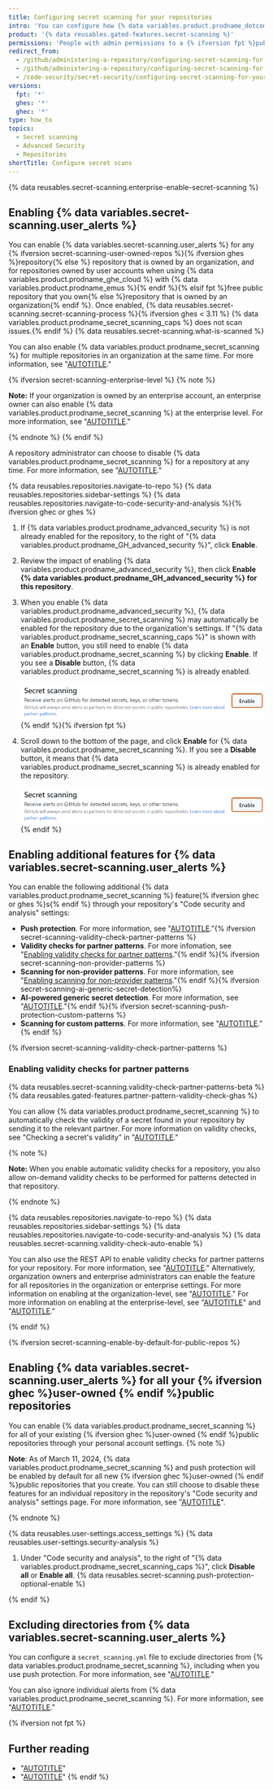 ```yaml
---
title: Configuring secret scanning for your repositories
intro: 'You can configure how {% data variables.product.prodname_dotcom %} scans your repositories for leaked secrets and generates alerts.'
product: '{% data reusables.gated-features.secret-scanning %}'
permissions: 'People with admin permissions to a {% ifversion fpt %}public {% endif %}repository can enable {% data variables.product.prodname_secret_scanning %} for the repository.'
redirect_from:
  - /github/administering-a-repository/configuring-secret-scanning-for-private-repositories
  - /github/administering-a-repository/configuring-secret-scanning-for-your-repositories
  - /code-security/secret-security/configuring-secret-scanning-for-your-repositories
versions:
  fpt: '*'
  ghes: '*'
  ghec: '*'
type: how_to
topics:
  - Secret scanning
  - Advanced Security
  - Repositories
shortTitle: Configure secret scans
---
```


{% data reusables.secret-scanning.enterprise-enable-secret-scanning %}

## Enabling {% data variables.secret-scanning.user_alerts %}

You can enable {% data variables.secret-scanning.user_alerts %} for any {% ifversion secret-scanning-user-owned-repos %}{% ifversion ghes %}repository{% else %} repository that is owned by an organization, and for repositories owned by user accounts when using {% data variables.product.prodname_ghe_cloud %} with {% data variables.product.prodname_emus %}{% endif %}{% elsif fpt %}free public repository that you own{% else %}repository that is owned by an organization{% endif %}. Once enabled, {% data reusables.secret-scanning.secret-scanning-process %}{% ifversion ghes < 3.11 %} {% data variables.product.prodname_secret_scanning_caps %} does not scan issues.{% endif %} {% data reusables.secret-scanning.what-is-scanned %}

You can also enable {% data variables.product.prodname_secret_scanning %} for multiple repositories in an organization at the same time. For more information, see "[AUTOTITLE](/code-security/getting-started/securing-your-organization)."

{% ifversion secret-scanning-enterprise-level %}
{% note %}

**Note:** If your organization is owned by an enterprise account, an enterprise owner can also enable {% data variables.product.prodname_secret_scanning %} at the enterprise level. For more information, see "[AUTOTITLE](/admin/code-security/managing-github-advanced-security-for-your-enterprise/managing-github-advanced-security-features-for-your-enterprise)."

{% endnote %}
{% endif %}

A repository administrator can choose to disable {% data variables.product.prodname_secret_scanning %} for a repository at any time. For more information, see "[AUTOTITLE](/repositories/managing-your-repositorys-settings-and-features/enabling-features-for-your-repository/managing-security-and-analysis-settings-for-your-repository)."

{% data reusables.repositories.navigate-to-repo %}
{% data reusables.repositories.sidebar-settings %}
{% data reusables.repositories.navigate-to-code-security-and-analysis %}{% ifversion ghec or ghes %}
1. If {% data variables.product.prodname_advanced_security %} is not already enabled for the repository, to the right of "{% data variables.product.prodname_GH_advanced_security %}", click **Enable**.
1. Review the impact of enabling {% data variables.product.prodname_advanced_security %}, then click **Enable {% data variables.product.prodname_GH_advanced_security %} for this repository**.
1. When you enable {% data variables.product.prodname_advanced_security %}, {% data variables.product.prodname_secret_scanning %} may automatically be enabled for the repository due to the organization's settings. If "{% data variables.product.prodname_secret_scanning_caps %}" is shown with an **Enable** button, you still need to enable {% data variables.product.prodname_secret_scanning %} by clicking **Enable**. If you see a **Disable** button, {% data variables.product.prodname_secret_scanning %} is already enabled.

   ![Screenshot of the "{% data variables.product.prodname_secret_scanning_caps %}" section of the "Code security and analysis" page, with the "Enable" button highlighted in a dark orange outline.](/assets/images/help/repository/enable-secret-scanning-alerts.png){% endif %}{% ifversion fpt %}
1. Scroll down to the bottom of the page, and click **Enable** for {% data variables.product.prodname_secret_scanning %}. If you see a **Disable** button, it means that {% data variables.product.prodname_secret_scanning %} is already enabled for the repository.

   ![Screenshot of the "{% data variables.product.prodname_secret_scanning_caps %}" section of the "Code security and analysis" page, with the "Enable" button highlighted in a dark orange outline.](/assets/images/help/repository/enable-secret-scanning-alerts.png){% endif %}

## Enabling additional features for {% data variables.secret-scanning.user_alerts %}

You can enable the following additional {% data variables.product.prodname_secret_scanning %} feature{% ifversion ghec or ghes %}s{% endif %} through your repository's "Code security and analysis" settings:
* **Push protection**. For more information, see "[AUTOTITLE](/code-security/secret-scanning/push-protection-for-repositories-and-organizations#enabling-secret-scanning-as-a-push-protection-for-a-repository)."{% ifversion secret-scanning-validity-check-partner-patterns %}
* **Validity checks for partner patterns**. For more infomation, see "[Enabling validity checks for partner patterns](#enabling-validity-checks-for-partner-patterns)."{% endif %}{% ifversion secret-scanning-non-provider-patterns %}
* **Scanning for non-provider patterns**. For more information, see "[Enabling scanning for non-provider patterns](/code-security/secret-scanning/using-advanced-secret-scanning-and-push-protection-features/non-provider-patterns/enabling-secret-scanning-for-non-provider-patterns)."{% endif %}{% ifversion secret-scanning-ai-generic-secret-detection%}
* **AI-powered generic secret detection**. For more information, see "[AUTOTITLE](/code-security/secret-scanning/enabling-ai-powered-generic-secret-detection)."{% endif %}{% ifversion secret-scanning-push-protection-custom-patterns %}
* **Scanning for custom patterns**. For more information, see "[AUTOTITLE](/code-security/secret-scanning/defining-custom-patterns-for-secret-scanning#defining-a-custom-pattern-for-a-repository)."{% endif %}

{% ifversion secret-scanning-validity-check-partner-patterns %}

### Enabling validity checks for partner patterns

{% data reusables.secret-scanning.validity-check-partner-patterns-beta %}
{% data reusables.gated-features.partner-pattern-validity-check-ghas %}

You can allow {% data variables.product.prodname_secret_scanning %} to automatically check the validity of a secret found in your repository by sending it to the relevant partner. For more information on validity checks, see "Checking a secret's validity" in "[AUTOTITLE](/code-security/secret-scanning/managing-alerts-from-secret-scanning#checking-a-secrets-validity)."

{% note %}

**Note:** When you enable automatic validity checks for a repository, you also allow on-demand validity checks to be performed for patterns detected in that repository.

{% endnote %}

{% data reusables.repositories.navigate-to-repo %}
{% data reusables.repositories.sidebar-settings %}
{% data reusables.repositories.navigate-to-code-security-and-analysis %}
{% data reusables.secret-scanning.validity-check-auto-enable %}

You can also use the REST API to enable validity checks for partner patterns for your repository. For more information, see "[AUTOTITLE](/rest/repos/repos#update-a-repository)." Alternatively, organization owners and enterprise administrators can enable the feature for all repositories in the organization or enterprise settings. For more information on enabling at the organization-level, see "[AUTOTITLE](/code-security/securing-your-organization/meeting-your-specific-security-needs-with-custom-security-configurations/creating-a-custom-security-configuration)." For more information on enabling at the enterprise-level, see "[AUTOTITLE](/admin/code-security/managing-github-advanced-security-for-your-enterprise/managing-github-advanced-security-features-for-your-enterprise)" and "[AUTOTITLE](/rest/enterprise-admin/code-security-and-analysis#update-code-security-and-analysis-features-for-an-enterprise)."

{% endif %}

{% ifversion secret-scanning-enable-by-default-for-public-repos %}

## Enabling {% data variables.secret-scanning.user_alerts %} for all your {% ifversion ghec %}user-owned {% endif %}public repositories

You can enable {% data variables.product.prodname_secret_scanning %} for all of your existing {% ifversion ghec %}user-owned {% endif %}public repositories through your personal account settings.
{% note %}

**Note**: As of March 11, 2024, {% data variables.product.prodname_secret_scanning %} and push protection will be enabled by default for all new {% ifversion ghec %}user-owned {% endif %}public repositories that you create. You can still choose to disable these features for an individual repository in the repository's "Code security and analysis" settings page. For more information, see "[AUTOTITLE](/repositories/managing-your-repositorys-settings-and-features/enabling-features-for-your-repository/managing-security-and-analysis-settings-for-your-repository#enabling-or-disabling-security-and-analysis-features-for-public-repositories)".

{% endnote %}

{% data reusables.user-settings.access_settings %}
{% data reusables.user-settings.security-analysis %}
1. Under "Code security and analysis", to the right of "{% data variables.product.prodname_secret_scanning_caps %}", click **Disable all** or **Enable all**.
{% data reusables.secret-scanning.push-protection-optional-enable %}

{% endif %}

## Excluding directories from {% data variables.secret-scanning.user_alerts %}

You can configure a `secret_scanning.yml` file to exclude directories from {% data variables.product.prodname_secret_scanning %}, including when you use push protection. For more information, see "[AUTOTITLE](/code-security/secret-scanning/using-advanced-secret-scanning-and-push-protection-features/excluding-folders-and-files-from-secret-scanning)."

You can also ignore individual alerts from {% data variables.product.prodname_secret_scanning %}. For more information, see "[AUTOTITLE](/code-security/secret-scanning/managing-alerts-from-secret-scanning)."

{% ifversion not fpt %}

## Further reading

* "[AUTOTITLE](/organizations/keeping-your-organization-secure/managing-security-settings-for-your-organization/managing-security-and-analysis-settings-for-your-organization)"
* "[AUTOTITLE](/code-security/secret-scanning/defining-custom-patterns-for-secret-scanning)"
{% endif %}
